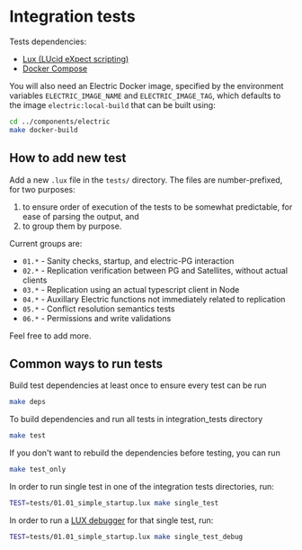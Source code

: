 # Integration tests

Tests dependencies:
- [Lux (LUcid eXpect scripting) ](https://github.com/hawk/lux/blob/master/INSTALL.md)
- [Docker Compose](https://docs.docker.com/compose/install/)


You will also need an Electric Docker image, specified by the environment variables ```ELECTRIC_IMAGE_NAME``` and ```ELECTRIC_IMAGE_TAG```, which defaults to the image ```electric:local-build``` that can be built using:
```sh
cd ../components/electric
make docker-build
```

## How to add new test

Add a new `.lux` file in the `tests/` directory. The files are number-prefixed, for two purposes:
1. to ensure order of execution of the tests to be somewhat predictable, for ease of parsing the output, and
2. to group them by purpose.

Current groups are:
- `01.*` - Sanity checks, startup, and electric-PG interaction
- `02.*` - Replication verification between PG and Satellites, without actual clients
- `03.*` - Replication using an actual typescript client in Node
- `04.*` - Auxillary Electric functions not immediately related to replication
- `05.*` - Conflict resolution semantics tests
- `06.*` - Permissions and write validations

Feel free to add more.

## Common ways to run tests

Build test dependencies at least once to ensure every test can be run
```sh
make deps
```

To build dependencies and run all tests in integration_tests directory
```sh
make test
```

If you don't want to rebuild the dependencies before testing, you can run
```sh
make test_only
```

In order to run single test in one of the integration tests directories, run:

```sh
TEST=tests/01.01_simple_startup.lux make single_test
```

In order to run a [LUX debugger](https://github.com/hawk/lux/blob/master/doc/lux.md#debug_cmds) for that single test, run: 

```sh
TEST=tests/01.01_simple_startup.lux make single_test_debug
```
